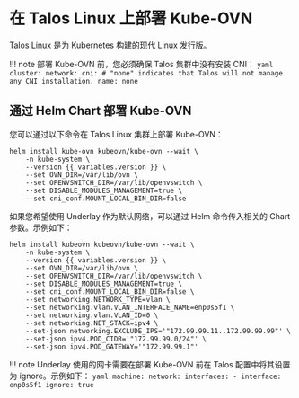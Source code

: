 # 在 Talos Linux 上部署 Kube-OVN

[Talos Linux](https://github.com/siderolabs/talos) 是为 Kubernetes 构建的现代 Linux 发行版。

!!! note
    部署 Kube-OVN 前，您必须确保 Talos 集群中没有安装 CNI：
    ```yaml
    cluster:
      network:
        cni:
          # "none" indicates that Talos will not manage any CNI installation.
          name: none
    ```

## 通过 Helm Chart 部署 Kube-OVN

您可以通过以下命令在 Talos Linux 集群上部署 Kube-OVN：

```shell
helm install kube-ovn kubeovn/kube-ovn --wait \
    -n kube-system \
    --version {{ variables.version }} \
    --set OVN_DIR=/var/lib/ovn \
    --set OPENVSWITCH_DIR=/var/lib/openvswitch \
    --set DISABLE_MODULES_MANAGEMENT=true \
    --set cni_conf.MOUNT_LOCAL_BIN_DIR=false
```

如果您希望使用 Underlay 作为默认网络，可以通过 Helm 命令传入相关的 Chart 参数。示例如下：

```shell
helm install kubeovn kubeovn/kube-ovn --wait \
    -n kube-system \
    --version {{ variables.version }} \
    --set OVN_DIR=/var/lib/ovn \
    --set OPENVSWITCH_DIR=/var/lib/openvswitch \
    --set DISABLE_MODULES_MANAGEMENT=true \
    --set cni_conf.MOUNT_LOCAL_BIN_DIR=false \
    --set networking.NETWORK_TYPE=vlan \
    --set networking.vlan.VLAN_INTERFACE_NAME=enp0s5f1 \
    --set networking.vlan.VLAN_ID=0 \
    --set networking.NET_STACK=ipv4 \
    --set-json networking.EXCLUDE_IPS='"172.99.99.11..172.99.99.99"' \
    --set-json ipv4.POD_CIDR='"172.99.99.0/24"' \
    --set-json ipv4.POD_GATEWAY='"172.99.99.1"'
```

!!! note
    Underlay 使用的网卡需要在部署 Kube-OVN 前在 Talos 配置中将其设置为 ignore。示例如下：
    ```yaml
    machine:
      network:
        interfaces:
          - interface: enp0s5f1
            ignore: true
    ```
